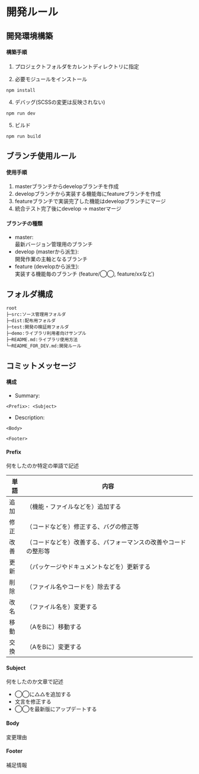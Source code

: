 # 開発ルール

## 開発環境構築

#### 構築手順

1. プロジェクトフォルダをカレントディレクトリに指定

2. 必要モジュールをインストール
```
npm install
```

4. デバッグ(SCSSの変更は反映されない)
```
npm run dev
```

5. ビルド
```
npm run build
```

## ブランチ使用ルール

#### 使用手順
1. masterブランチからdevelopブランチを作成
2. developブランチから実装する機能毎にfeatureブランチを作成
3. featureブランチで実装完了した機能はdevelopブランチにマージ
4. 統合テスト完了後にdevelop → masterマージ

#### ブランチの種類
- master:  
  最新バージョン管理用のブランチ
- develop (masterから派生):  
  開発作業の主軸となるブランチ
- feature (developから派生):  
  実装する機能毎のブランチ (feature/◯◯, feature/xxなど)

## フォルダ構成
```
root
├─src:ソース管理用フォルダ
├─dist:配布用フォルダ
├─test:開発の検証用フォルダ
├─demo:ライブラリ利用者向けサンプル
├─README.md:ライブラリ使用方法
└─README_FOR_DEV.md:開発ルール
```

## コミットメッセージ
 
#### 構成
 
 - Summary: 
```
<Prefix>: <Subject>
```
 - Description:  
```
<Body>

<Footer>
```

#### Prefix

何をしたのか特定の単語で記述

| 単語 | 内容 |
| ------------- | ------------- |
| 追加 |（機能・ファイルなどを）追加する|
| 修正 |（コードなどを）修正する、バグの修正等|
| 改善 |（コードなどを）改善する、パフォーマンスの改善やコードの整形等|
| 更新 |（パッケージやドキュメントなどを）更新する|
| 削除 |（ファイル名やコードを）除去する|
| 改名 |（ファイル名を）変更する|
| 移動 |（AをBに）移動する|
| 交換 |（AをBに）変更する|

#### Subject

何をしたのか文章で記述

- ◯◯に△△を追加する
- 文言を修正する
- ◯◯を最新版にアップデートする

#### Body

変更理由

#### Footer

補足情報
